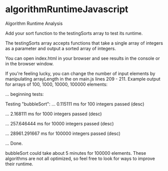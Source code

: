 # algorithmRuntimeJavascript
Algorithm Runtime Analysis

Add your sort function to the testingSorts array to test its runtime. 

The testingSorts array accepts functions that take a single array of integers as a parameter and output a sorted array of integers.

You can open index.html in your browser and see results in the console or in the browser window.

If you're feeling lucky, you can change the number of input elements by manipulating arrayLength in the on main.js lines 209 - 211. Example output for arrays of 100, 1000, 10000, 100000 elements:

... beginning tests: 

Testing "bubbleSort": 
...	0.115111 ms 	for 100 integers	passed (desc)

...	2.168111 ms 	for 1000 integers	passed (desc)

...	257.646444 ms 	for 10000 integers	passed (desc)

...	28961.291667 ms 	for 100000 integers	passed (desc)


... Done.


bubbleSort could take about 5 minutes for 100000 elements. These algorithms are not all optimized, so feel free to look for ways to improve their runtime.
